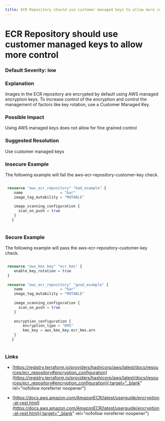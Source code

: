 ```yaml
---
title: ECR Repository should use customer managed keys to allow more control
---
```


# ECR Repository should use customer managed keys to allow more control

### Default Severity: <span class="severity low">low</span>

### Explanation

Images in the ECR repository are encrypted by default using AWS managed encryption keys. To increase control of the encryption and control the management of factors like key rotation, use a Customer Managed Key.

### Possible Impact
Using AWS managed keys does not allow for fine grained control

### Suggested Resolution
Use customer managed keys


### Insecure Example

The following example will fail the aws-ecr-repository-customer-key check.
```terraform

 resource "aws_ecr_repository" "bad_example" {
 	name                 = "bar"
 	image_tag_mutability = "MUTABLE"
   
 	image_scanning_configuration {
 	  scan_on_push = true
 	}
   }
 
```



### Secure Example

The following example will pass the aws-ecr-repository-customer-key check.
```terraform

 resource "aws_kms_key" "ecr_kms" {
 	enable_key_rotation = true
 }
 
 resource "aws_ecr_repository" "good_example" {
 	name                 = "bar"
 	image_tag_mutability = "MUTABLE"
   
 	image_scanning_configuration {
 	  scan_on_push = true
 	}
 
 	encryption_configuration {
 		encryption_type = "KMS"
 		kms_key = aws_kms_key.ecr_kms.arn
 	}
   }
 
```



### Links


- [https://registry.terraform.io/providers/hashicorp/aws/latest/docs/resources/ecr_repository#encryption_configuration](https://registry.terraform.io/providers/hashicorp/aws/latest/docs/resources/ecr_repository#encryption_configuration){:target="_blank" rel="nofollow noreferrer noopener"}

- [https://docs.aws.amazon.com/AmazonECR/latest/userguide/encryption-at-rest.html](https://docs.aws.amazon.com/AmazonECR/latest/userguide/encryption-at-rest.html){:target="_blank" rel="nofollow noreferrer noopener"}



